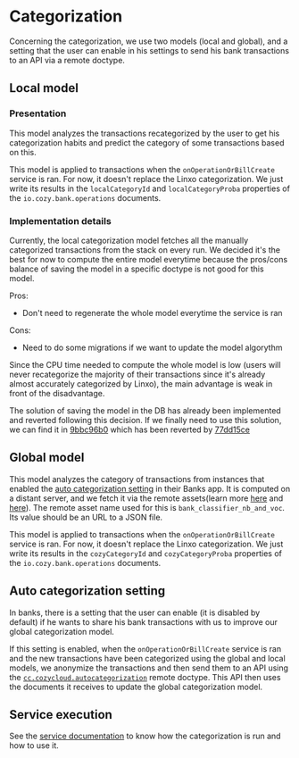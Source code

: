 # Categorization

Concerning the categorization, we use two models (local and global), and a
setting that the user can enable in his settings to send his bank transactions
to an API via a remote doctype.

## Local model

### Presentation

This model analyzes the transactions recategorized by the user to get his
categorization habits and predict the category of some transactions based on
this.

This model is applied to transactions when the `onOperationOrBillCreate` service is
ran. For now, it doesn't replace the Linxo categorization. We just write its
results in the `localCategoryId` and `localCategoryProba` properties of the
`io.cozy.bank.operations` documents.

### Implementation details

Currently, the local categorization model fetches all the manually categorized
transactions from the stack on every run. We decided it's the best for now to
compute the entire model everytime because the pros/cons balance of saving the
model in a specific doctype is not good for this model.

Pros:

* Don't need to regenerate the whole model everytime the service is ran

Cons:

* Need to do some migrations if we want to update the model algorythm

Since the CPU time needed to compute the whole model is low (users will never recategorize the majority of their transactions since it's already almost accurately categorized by Linxo), the main advantage is weak in front of the disadvantage.

The solution of saving the model in the DB has already been implemented and
reverted following this decision. If we finally need to use this solution, we
can find it in
[9bbc96b0](https://github.com/cozy/cozy-banks/commit/9bbc96b0e2db1c769d86b19ae760b5811ae86884)
which has been reverted by
[77dd15ce](https://github.com/cozy/cozy-banks/commit/77dd15ce2ad2bec7a9b0f6205a16f36c41335495)

## Global model

This model analyzes the category of transactions from instances that enabled
the [auto categorization setting](#auto-categorization-setting) in their Banks
app. It is computed on a distant server, and we fetch it via the remote
assets(learn more
[here](https://docs.cozy.io/en/cozy-stack/remote/#get-remoteassetsasset-name)
and
[here](https://github.com/cozy/cozy-stack/blob/master/cozy.example.yaml#L24)).
The remote asset name used for this is `bank_classifier_nb_and_voc`. Its value
should be an URL to a JSON file.

This model is applied to transactions when the `onOperationOrBillCreate` service is
ran. For now, it doesn't replace the Linxo categorization. We just write its
results in the `cozyCategoryId` and `cozyCategoryProba` properties of the
`io.cozy.bank.operations` documents.

## Auto categorization setting

In banks, there is a setting that the user can enable (it is disabled by
default) if he wants to share his bank transactions with us to improve our
global categorization model.

If this setting is enabled, when the `onOperationOrBillCreate` service is ran and the
new transactions have been categorized using the global and local models, we
anonymize the transactions and then send them to an API using the
[`cc.cozycloud.autocategorization`](https://github.com/cozy/cozy-doctypes/blob/master/docs/cc.cozycloud.autocategorization.md)
remote doctype. This API then uses the documents it receives to update the
global categorization model.

## Service execution

See the [service documentation](https://github.com/cozy/cozy-banks/blob/master/docs/services.md) to know how the categorization is run and how to use it.
